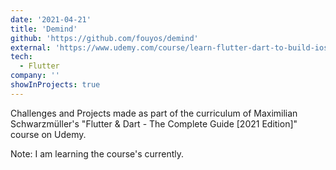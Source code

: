 ```yaml
---
date: '2021-04-21'
title: 'Demind'
github: 'https://github.com/fouyos/demind'
external: 'https://www.udemy.com/course/learn-flutter-dart-to-build-ios-android-apps'
tech:
  - Flutter
company: ''
showInProjects: true
---
```


Challenges and Projects made as part of the curriculum of Maximilian Schwarzmüller's "Flutter & Dart - The Complete Guide [2021 Edition]" course on Udemy.

Note: I am learning the course's currently.
